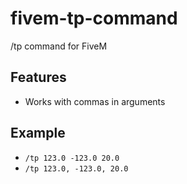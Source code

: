 # fivem-tp-command
/tp command for FiveM

## Features
- Works with commas in arguments

## Example
- `/tp 123.0 -123.0 20.0`
- `/tp 123.0, -123.0, 20.0`
